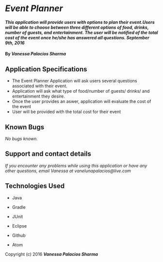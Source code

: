 
# _Event Planner_

#### _This application will provide users with options to plan their event.Users will be able to choose between three different options of food, drinks, number of guests, and entertainment. The user will be notified of the total cost of the event once he/she has answered all questions. September 9th, 2016_

#### By _**Vanessa Palacios Sharma**_


## Application Specifications
* The Event Planner Application will ask users several questions associated with their event.
 * Application will ask what type of food/number of guests/ drinks/ and entertainment they desire.
 * Once the user provides an aswer, application will evaluate the cost of the event
 * User will be provided with the total cost for their event


## Known Bugs

_No bugs known._

## Support and contact details

_If you encounter any problems while using this application or have any other questions, email Vanessa at vanelunapalacios@live.com_
## Technologies Used

* Java

* Gradle

* JUnit

* Eclipse

* Github

* Atom



Copyright (c) 2016 **_Vanessa Palacios Sharma_**
